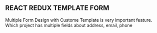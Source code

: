 ## REACT REDUX TEMPLATE FORM ##

Multiple Form Design with Custome Template is very important feature. Which project has multiple fields about address, email, phone